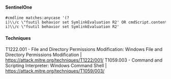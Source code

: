 #### SentinelOne
```
#cmdline matches:anycase '(?i)\\/c \"fsutil behavior set SymlinkEvaluation R2' OR cmdScript.content matches:anycase '(?i)\\/c \"fsutil behavior set SymlinkEvaluation R2'
```

#### Techniques
T1222.001 - File and Directory Permissions Modification: Windows File and Directory Permissions Modification | https://attack.mitre.org/techniques/T1222/001/
T1059.003 - Command and Scripting Interpreter: Windows Command Shell | https://attack.mitre.org/techniques/T1059/003/
